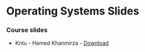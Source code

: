 # Operating Systems Slides

### Course slides
- Kntu - Hamed Khanmirza - [Download](https://raw.githubusercontent.com/MatinGhanbari/university-courses-collection/main/majors/computer-engineering/courses/operating-systems/slides/operating-systems.hamed-khanmirza.zip)